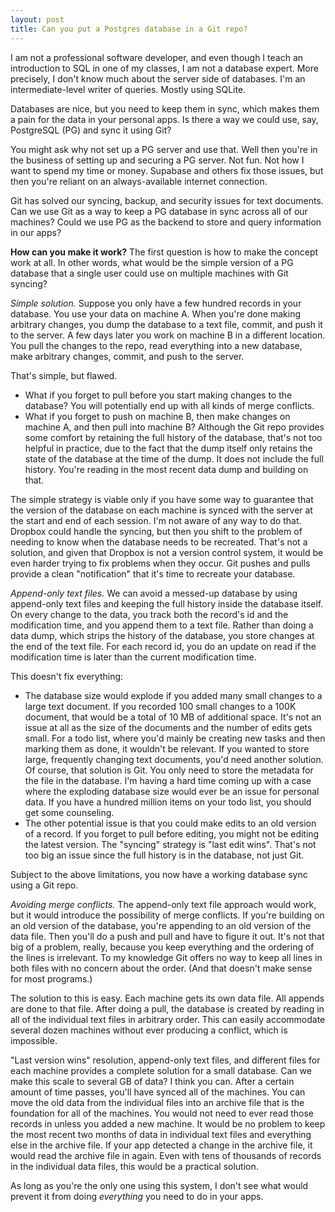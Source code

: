 ```yaml
---
layout: post
title: Can you put a Postgres database in a Git repo?
---
```

I am not a professional software developer, and even though I teach an introduction to SQL in one of my classes, I am not a database expert. More precisely, I don't know much about the server side of databases. I'm an intermediate-level writer of queries. Mostly using SQLite.

Databases are nice, but you need to keep them in sync, which makes them a pain for the data in your personal apps. Is there a way we could use, say, PostgreSQL (PG) and sync it using Git?

You might ask why not set up a PG server and use that. Well then you're in the business of setting up and securing a PG server. Not fun. Not how I want to spend my time or money. Supabase and others fix those issues, but then you're reliant on an always-available internet connection.

Git has solved our syncing, backup, and security issues for text documents. Can we use Git as a way to keep a PG database in sync across all of our machines? Could we use PG as the backend to store and query information in our apps?

**How can you make it work?** The first question is how to make the concept work at all. In other words, what would be the simple version of a PG database that a single user could use on multiple machines with Git syncing?

*Simple solution.* Suppose you only have a few hundred records in your database. You use your data on machine A. When you're done making arbitrary changes, you dump the database to a text file, commit, and push it to the server. A few days later you work on machine B in a different location. You pull the changes to the repo, read everything into a new database, make arbitrary changes, commit, and push to the server.

That's simple, but flawed. 

- What if you forget to pull before you start making changes to the database? You will potentially end up with all kinds of merge conflicts. 
- What if you forget to push on machine B, then make changes on machine A, and then pull into machine B? Although the Git repo provides some comfort by retaining the full history of the database, that's not too helpful in practice, due to the fact that the dump itself only retains the state of the database at the time of the dump. It does not include the full history. You're reading in the most recent data dump and building on that.

The simple strategy is viable only if you have some way to guarantee that the version of the database on each machine is synced with the server at the start and end of each session. I'm not aware of any way to do that. Dropbox could handle the syncing, but then you shift to the problem of needing to know when the database needs to be recreated. That's not a solution, and given that Dropbox is not a version control system, it would be even harder trying to fix problems when they occur. Git pushes and pulls provide a clean "notification" that it's time to recreate your database.

*Append-only text files.* We can avoid a messed-up database by using append-only text files and keeping the full history inside the database itself. On every change to the data, you track both the record's id and the modification time, and you append them to a text file. Rather than doing a data dump, which strips the history of the database, you store changes at the end of the text file. For each record id, you do an update on read if the modification time is later than the current modification time.

This doesn't fix everything:

- The database size would explode if you added many small changes to a large text document. If you recorded 100 small changes to a 100K document, that would be a total of 10 MB of additional space. It's not an issue at all as the size of the documents and the number of edits gets small. For a todo list, where you'd mainly be creating new tasks and then marking them as done, it wouldn't be relevant. If you wanted to store large, frequently changing text documents, you'd need another solution. Of course, that solution is Git. You only need to store the metadata for the file in the database. I'm having a hard time coming up with a case where the exploding database size would ever be an issue for personal data. If you have a hundred million items on your todo list, you should get some counseling.
- The other potential issue is that you could make edits to an old version of a record. If you forget to pull before editing, you might not be editing the latest version. The "syncing" strategy is "last edit wins". That's not too big an issue since the full history is in the database, not just Git.

Subject to the above limitations, you now have a working database sync using a Git repo.

*Avoiding merge conflicts.* The append-only text file approach would work, but it would introduce the possibility of merge conflicts. If you're building on an old version of the database, you're appending to an old version of the data file. Then you'll do a push and pull and have to figure it out. It's not that big of a problem, really, because you keep everything and the ordering of the lines is irrelevant. To my knowledge Git offers no way to keep all lines in both files with no concern about the order. (And that doesn't make sense for most programs.)

The solution to this is easy. Each machine gets its own data file. All appends are done to that file. After doing a pull, the database is created by reading in all of the individual text files in arbitrary order. This can easily accommodate several dozen machines without ever producing a conflict, which is impossible.

"Last version wins" resolution, append-only text files, and different files for each machine provides a complete solution for a small database. Can we make this scale to several GB of data? I think you can. After a certain amount of time passes, you'll have synced all of the machines. You can move the old data from the individual files into an archive file that is the foundation for all of the machines. You would not need to ever read those records in unless you added a new machine. It would be no problem to keep the most recent two months of data in individual text files and everything else in the archive file. If your app detected a change in the archive file, it would read the archive file in again. Even with tens of thousands of records in the individual data files, this would be a practical solution.

As long as you're the only one using this system, I don't see what would prevent it from doing *everything* you need to do in your apps.
